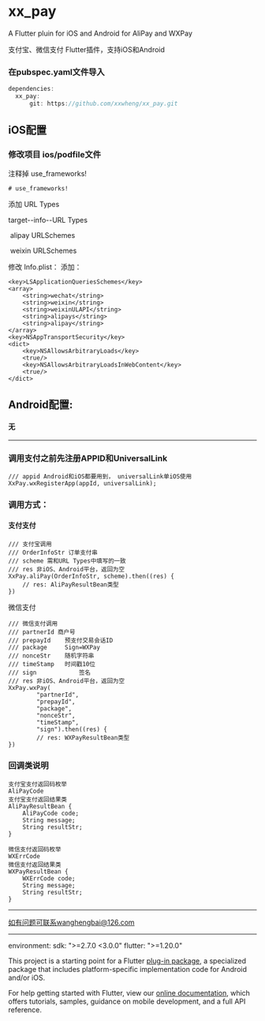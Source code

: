 # xx_pay

A Flutter pluin for iOS and Android for AliPay and WXPay

支付宝、微信支付  Flutter插件，支持iOS和Android



### 在pubspec.yaml文件导入

```dart
dependencies:
  xx_pay:
      git: https://github.com/xxwheng/xx_pay.git
```



## iOS配置

### 修改项目 ios/podfile文件
注释掉 use_frameworks!
```
# use_frameworks!
```



添加 URL Types

target--info--URL Types

​	alipay 	URLSchemes

​	weixin 	URLSchemes

修改 Info.plist： 添加：

```
<key>LSApplicationQueriesSchemes</key>
<array>
	<string>wechat</string>
	<string>weixin</string>
	<string>weixinULAPI</string>
	<string>alipays</string>
	<string>alipay</string>
</array>
<key>NSAppTransportSecurity</key>
<dict>
	<key>NSAllowsArbitraryLoads</key>
	<true/>
	<key>NSAllowsArbitraryLoadsInWebContent</key>
	<true/>
</dict>
```



## Android配置:

#### 无







----



### 调用支付之前先注册APPID和UniversalLink

```
/// appid Android和iOS都要用到， universalLink单iOS使用
XxPay.wxRegisterApp(appId, universalLink);

```



### 调用方式：

#### 支付支付

```
/// 支付宝调用
/// OrderInfoStr 订单支付串
/// scheme 需和URL Types中填写的一致
/// res 非iOS、Android平台，返回为空
XxPay.aliPay(OrderInfoStr, scheme).then((res) {
	// res: AliPayResultBean类型
})
```

微信支付

```
/// 微信支付调用
/// partnerId 商户号
/// prepayId	预支付交易会话ID
/// package		Sign=WXPay
/// nonceStr	随机字符串
/// timeStamp	时间戳10位
/// sign			签名
/// res 非iOS、Android平台，返回为空
XxPay.wxPay(
        "partnerId",
        "prepayId",
        "package",
        "nonceStr",
        "timeStamp",
        "sign").then((res) {
        // res: WXPayResultBean类型
})
```







### 回调类说明

```
支付宝支付返回码枚举	
AliPayCode
支付宝支付返回结果类
AliPayResultBean {
	AliPayCode code;
	String message;
	String resultStr;
}

微信支付返回码枚举	
WXErrCode
微信支付返回结果类
WXPayResultBean {
	WXErrCode code;
	String message;
	String resultStr;
}
```





----

如有问题可联系wanghengbai@126.com

---


environment:
  sdk: ">=2.7.0 <3.0.0"
  flutter: ">=1.20.0"

This project is a starting point for a Flutter
[plug-in package](https://flutter.dev/developing-packages/),
a specialized package that includes platform-specific implementation code for
Android and/or iOS.

For help getting started with Flutter, view our
[online documentation](https://flutter.dev/docs), which offers tutorials,
samples, guidance on mobile development, and a full API reference.

